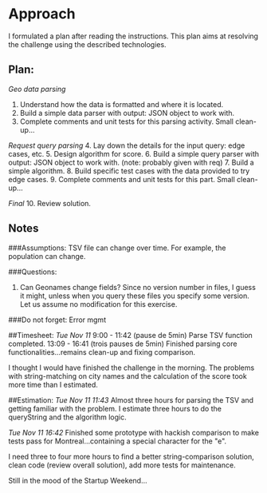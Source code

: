 # Approach

I formulated a plan after reading the instructions. This plan aims at
resolving the challenge using the described technologies.

## Plan:

*Geo data parsing*
1. Understand how the data is formatted and where it is located.
2. Build a simple data parser with output: JSON object to work with.
3. Complete comments and unit tests for this parsing activity. Small
clean-up...

*Request query parsing*
4. Lay down the details for the input query: edge cases, etc.
5. Design algorithm for score.
6. Build a simple query parser with output: JSON object to work with.
(note: probably given with req)
7. Build a simple algorithm.
8. Build specific test cases with the data provided to try edge cases.
9. Complete comments and unit tests for this part. Small clean-up...

*Final*
10. Review solution.

## Notes

###Assumptions:
TSV file can change over time. For example, the population can change.

###Questions:
1. Can Geonames change fields? Since no version number in files, I 
guess it might, unless when you query these files you specify some
version. Let us assume no modification for this exercise.

###Do not forget:
Error mgmt

##Timesheet:
*Tue Nov 11*
9:00 - 11:42 (pause de 5min) Parse TSV function completed.
13:09 - 16:41 (trois pauses de 5min) Finished parsing core
functionalities...remains clean-up and fixing comparison.

I thought I would have finished the challenge in the morning. The
problems with string-matching on city names and the calculation of the
score took more time than I estimated.

##Estimation:
*Tue Nov 11 11:43*
Almost three hours for parsing the TSV and getting familiar with the
problem.
I estimate three hours to do the queryString and the algorithm logic.

*Tue Nov 11 16:42*
Finished some prototype with hackish comparison to make tests pass for
Montreal...containing a special character for the "e".

I need three to four more hours to find a better string-comparison 
solution, clean code (review overall solution), add more 
tests for maintenance.

Still in the mood of the Startup Weekend...


